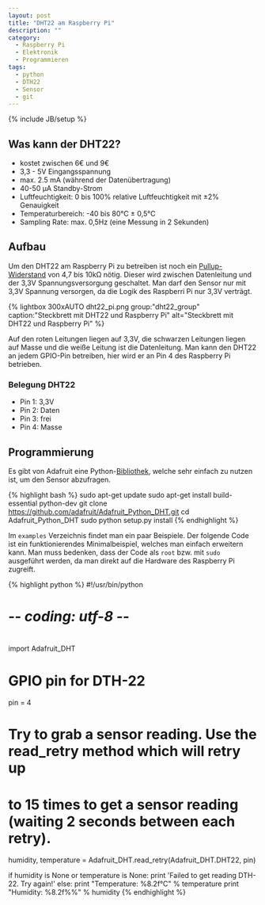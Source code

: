 ```yaml
---
layout: post
title: "DHT22 am Raspberry Pi"
description: ""
category: 
  - Raspberry Pi
  - Elektronik
  - Programmieren
tags:
  - python
  - DTH22
  - Sensor
  - git
---
```

{% include JB/setup %}

## Was kann der DHT22? ##
 - kostet zwischen 6€ und 9€
 - 3,3 - 5V Eingangsspannung
 - max. 2.5 mA (während der Datenübertragung)
 - 40-50 µA Standby-Strom
 - Luftfeuchtigkeit: 0 bis 100% relative Luftfeuchtigkeit mit ±2% Genauigkeit
 - Temperaturbereich: -40 bis 80°C ± 0,5°C
 - Sampling Rate: max. 0,5Hz (eine Messung in 2 Sekunden)

## Aufbau ##
Um den DHT22 am Raspberry Pi zu betreiben ist noch ein [Pullup-Widerstand] von 4,7 bis 10kΩ nötig.
Dieser wird zwischen Datenleitung und der 3,3V Spannungsversorgung geschaltet. Man darf den Sensor
nur mit 3,3V Spannung versorgen, da die Logik des Raspberri Pi nur 3,3V verträgt.

{% lightbox 300xAUTO dht22_pi.png group:"dht22_group" caption:"Steckbrett mit DHT22 und Raspberry Pi" alt="Steckbrett mit DHT22 und Raspberry Pi" %}

Auf den roten Leitungen liegen auf 3,3V, die schwarzen Leitungen liegen auf Masse und die weiße Leitung ist die Datenleitung. Man kann den
DHT22 an jedem GPIO-Pin betreiben, hier wird er an Pin 4 des Raspberry Pi betrieben. 

### Belegung DHT22 ###
 - Pin 1: 3,3V
 - Pin 2: Daten
 - Pin 3: frei
 - Pin 4: Masse


## Programmierung ##
Es gibt von Adafruit eine Python-[Bibliothek], welche sehr einfach zu nutzen ist, um den Sensor
abzufragen.

{% highlight bash %}
sudo apt-get update
sudo apt-get install build-essential python-dev
git clone https://github.com/adafruit/Adafruit_Python_DHT.git
cd Adafruit_Python_DHT
sudo python setup.py install
{% endhighlight %}

Im `examples` Verzeichnis findet man ein paar Beispiele. Der folgende Code ist
ein funktionierendes Minimalbeispiel, welches man einfach erweitern kann. Man muss 
bedenken, dass der Code als `root` bzw. mit `sudo` ausgeführt werden, da man
direkt auf die Hardware des Raspberry Pi zugreift.

{% highlight python %}
#!/usr/bin/python
# -*- coding: utf-8 -*-
#

import Adafruit_DHT

# GPIO pin for DTH-22
pin = 4

# Try to grab a sensor reading.  Use the read_retry method which will retry up
# to 15 times to get a sensor reading (waiting 2 seconds between each retry).
humidity, temperature = Adafruit_DHT.read_retry(Adafruit_DHT.DHT22, pin)

if humidity is None or temperature is None:
    print 'Failed to get reading DTH-22. Try again!'
else:
    print "Temperature: %8.2f°C" % temperature
    print "Humidity:    %8.2f%%" % humidity
{% endhighlight %}



[Pullup-Widerstand]: http://www.elektronik-kompendium.de/public/schaerer/pullr.htm
[Bibliothek]: https://github.com/adafruit/Adafruit_Python_DHT.git
